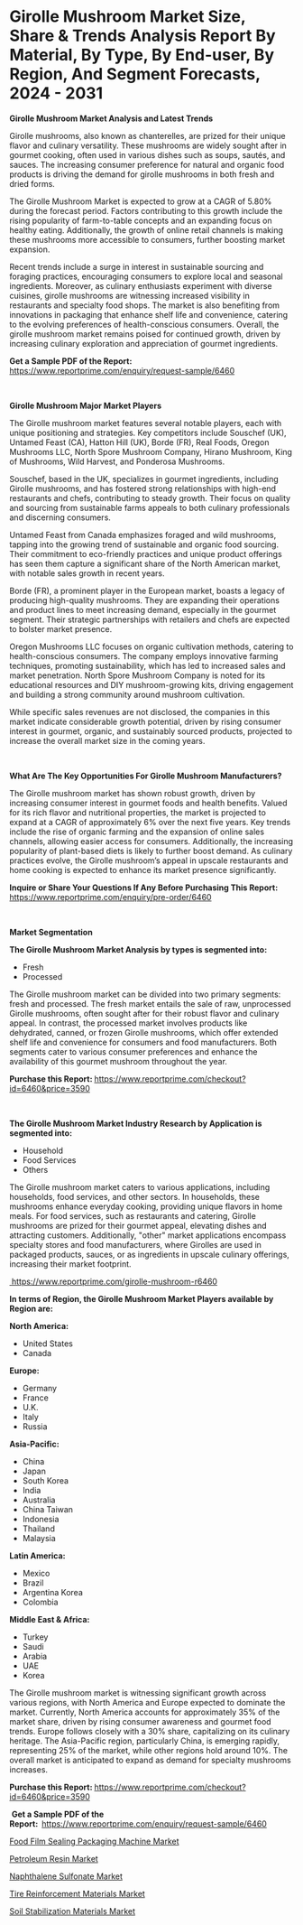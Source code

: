 <p><h1>Girolle Mushroom Market Size, Share & Trends Analysis Report By Material, By Type, By End-user, By Region, And Segment Forecasts, 2024 - 2031</h1></p><p><strong>Girolle Mushroom Market Analysis and Latest Trends</strong></p>
<p><p>Girolle mushrooms, also known as chanterelles, are prized for their unique flavor and culinary versatility. These mushrooms are widely sought after in gourmet cooking, often used in various dishes such as soups, sautés, and sauces. The increasing consumer preference for natural and organic food products is driving the demand for girolle mushrooms in both fresh and dried forms. </p><p>The Girolle Mushroom Market is expected to grow at a CAGR of 5.80% during the forecast period. Factors contributing to this growth include the rising popularity of farm-to-table concepts and an expanding focus on healthy eating. Additionally, the growth of online retail channels is making these mushrooms more accessible to consumers, further boosting market expansion. </p><p>Recent trends include a surge in interest in sustainable sourcing and foraging practices, encouraging consumers to explore local and seasonal ingredients. Moreover, as culinary enthusiasts experiment with diverse cuisines, girolle mushrooms are witnessing increased visibility in restaurants and specialty food shops. The market is also benefiting from innovations in packaging that enhance shelf life and convenience, catering to the evolving preferences of health-conscious consumers. Overall, the girolle mushroom market remains poised for continued growth, driven by increasing culinary exploration and appreciation of gourmet ingredients.</p></p>
<p><strong>Get a Sample PDF of the Report:&nbsp;</strong> <a href="https://www.reportprime.com/enquiry/request-sample/6460?utm_campaign=1573&utm_medium=2&utm_source=Github&utm_content=ia&utm_term=28102024&utm_id=girolle-mushroom">https://www.reportprime.com/enquiry/request-sample/6460</a></p>
<p>&nbsp;</p>
<p><strong>Girolle Mushroom Major Market Players</strong></p>
<p><p>The Girolle mushroom market features several notable players, each with unique positioning and strategies. Key competitors include Souschef (UK), Untamed Feast (CA), Hatton Hill (UK), Borde (FR), Real Foods, Oregon Mushrooms LLC, North Spore Mushroom Company, Hirano Mushroom, King of Mushrooms, Wild Harvest, and Ponderosa Mushrooms.</p><p>Souschef, based in the UK, specializes in gourmet ingredients, including Girolle mushrooms, and has fostered strong relationships with high-end restaurants and chefs, contributing to steady growth. Their focus on quality and sourcing from sustainable farms appeals to both culinary professionals and discerning consumers.</p><p>Untamed Feast from Canada emphasizes foraged and wild mushrooms, tapping into the growing trend of sustainable and organic food sourcing. Their commitment to eco-friendly practices and unique product offerings has seen them capture a significant share of the North American market, with notable sales growth in recent years.</p><p>Borde (FR), a prominent player in the European market, boasts a legacy of producing high-quality mushrooms. They are expanding their operations and product lines to meet increasing demand, especially in the gourmet segment. Their strategic partnerships with retailers and chefs are expected to bolster market presence.</p><p>Oregon Mushrooms LLC focuses on organic cultivation methods, catering to health-conscious consumers. The company employs innovative farming techniques, promoting sustainability, which has led to increased sales and market penetration. North Spore Mushroom Company is noted for its educational resources and DIY mushroom-growing kits, driving engagement and building a strong community around mushroom cultivation.</p><p>While specific sales revenues are not disclosed, the companies in this market indicate considerable growth potential, driven by rising consumer interest in gourmet, organic, and sustainably sourced products, projected to increase the overall market size in the coming years.</p></p>
<p>&nbsp;</p>
<p><strong>What Are The Key Opportunities For Girolle Mushroom Manufacturers?</strong></p>
<p><p>The Girolle mushroom market has shown robust growth, driven by increasing consumer interest in gourmet foods and health benefits. Valued for its rich flavor and nutritional properties, the market is projected to expand at a CAGR of approximately 6% over the next five years. Key trends include the rise of organic farming and the expansion of online sales channels, allowing easier access for consumers. Additionally, the increasing popularity of plant-based diets is likely to further boost demand. As culinary practices evolve, the Girolle mushroom’s appeal in upscale restaurants and home cooking is expected to enhance its market presence significantly.</p></p>
<p><strong>Inquire or Share Your Questions If Any Before Purchasing This Report:</strong> <a href="https://www.reportprime.com/enquiry/pre-order/6460?utm_campaign=1573&utm_medium=2&utm_source=Github&utm_content=ia&utm_term=28102024&utm_id=girolle-mushroom">https://www.reportprime.com/enquiry/pre-order/6460</a></p>
<p>&nbsp;</p>
<p><strong>Market Segmentation</strong></p>
<p><strong>The Girolle Mushroom Market Analysis by types is segmented into:</strong></p>
<p><ul><li>Fresh</li><li>Processed</li></ul></p>
<p><p>The Girolle mushroom market can be divided into two primary segments: fresh and processed. The fresh market entails the sale of raw, unprocessed Girolle mushrooms, often sought after for their robust flavor and culinary appeal. In contrast, the processed market involves products like dehydrated, canned, or frozen Girolle mushrooms, which offer extended shelf life and convenience for consumers and food manufacturers. Both segments cater to various consumer preferences and enhance the availability of this gourmet mushroom throughout the year.</p></p>
<p><strong>Purchase this Report:&nbsp;</strong><a href="https://www.reportprime.com/checkout?id=6460&price=3590&utm_campaign=1573&utm_medium=2&utm_source=Github&utm_content=ia&utm_term=28102024&utm_id=girolle-mushroom">https://www.reportprime.com/checkout?id=6460&price=3590</a></p>
<p>&nbsp;</p>
<p><strong>The Girolle Mushroom Market Industry Research by Application is segmented into:</strong></p>
<p><ul><li>Household</li><li>Food Services</li><li>Others</li></ul></p>
<p><p>The Girolle mushroom market caters to various applications, including households, food services, and other sectors. In households, these mushrooms enhance everyday cooking, providing unique flavors in home meals. For food services, such as restaurants and catering, Girolle mushrooms are prized for their gourmet appeal, elevating dishes and attracting customers. Additionally, "other" market applications encompass specialty stores and food manufacturers, where Girolles are used in packaged products, sauces, or as ingredients in upscale culinary offerings, increasing their market footprint.</p></p>
<p><a href="https://www.reportprime.com/girolle-mushroom-r6460?utm_campaign=1573&utm_medium=2&utm_source=Github&utm_content=ia&utm_term=28102024&utm_id=girolle-mushroom">&nbsp;https://www.reportprime.com/girolle-mushroom-r6460</a></p>
<p><strong>In terms of Region, the Girolle Mushroom Market Players available by Region are:</strong></p>
<p>
    <p> <strong> North America: </strong>
        <ul>
            <li>United States</li>
            <li>Canada</li>
        </ul>
        </p> 
    <p> <strong> Europe: </strong>
        <ul>
            <li>Germany</li>
            <li>France</li>
            <li>U.K.</li>
            <li>Italy</li>
            <li>Russia</li>
        </ul>
        </p> 
    <p> <strong> Asia-Pacific: </strong>
        <ul>
            <li>China</li>
            <li>Japan</li>
            <li>South Korea</li>
            <li>India</li>
            <li>Australia</li>
            <li>China Taiwan</li>
            <li>Indonesia</li>
            <li>Thailand</li>
            <li>Malaysia</li>
        </ul>
        </p> 
    <p> <strong> Latin America: </strong>
        <ul>
            <li>Mexico</li>
            <li>Brazil</li>
            <li>Argentina Korea</li>
            <li>Colombia</li>
        </ul>
        </p> 
    <p> <strong> Middle East & Africa: </strong>
        <ul>
            <li>Turkey</li>
            <li>Saudi</li>
            <li>Arabia</li>
            <li>UAE</li>
            <li>Korea</li>
        </ul>
    </p>
    </p>
<p><p>The Girolle mushroom market is witnessing significant growth across various regions, with North America and Europe expected to dominate the market. Currently, North America accounts for approximately 35% of the market share, driven by rising consumer awareness and gourmet food trends. Europe follows closely with a 30% share, capitalizing on its culinary heritage. The Asia-Pacific region, particularly China, is emerging rapidly, representing 25% of the market, while other regions hold around 10%. The overall market is anticipated to expand as demand for specialty mushrooms increases.</p></p>
<p><strong>Purchase this Report: </strong><a href="https://www.reportprime.com/checkout?id=6460&price=3590&utm_campaign=1573&utm_medium=2&utm_source=Github&utm_content=ia&utm_term=28102024&utm_id=girolle-mushroom">https://www.reportprime.com/checkout?id=6460&price=3590</a></p>
<p>&nbsp;<strong>Get a Sample PDF of the Report:&nbsp;&nbsp;</strong><a href="https://www.reportprime.com/enquiry/request-sample/6460?utm_campaign=1573&utm_medium=2&utm_source=Github&utm_content=ia&utm_term=28102024&utm_id=girolle-mushroom">https://www.reportprime.com/enquiry/request-sample/6460</a></p>
<p><strong></strong></p>
<p><p><a href="https://issuu.com/reportprime-2/docs/food-film-sealing-packaging-machine_3975f4bd3c729e?utm_campaign=1573&utm_medium=2&utm_source=Github&utm_content=ia&utm_term=28102024&utm_id=girolle-mushroom">Food Film Sealing Packaging Machine Market</a></p><p><a href="https://www.linkedin.com/pulse/market-forecasting-change-global-petroleum-resin-dynamics-future-8tagf?utm_campaign=1573&utm_medium=2&utm_source=Github&utm_content=ia&utm_term=28102024&utm_id=girolle-mushroom">Petroleum Resin Market</a></p><p><a href="https://www.linkedin.com/pulse/naphthalene-sulfonate-market-matrix-applications-types-cagr-jj2af?utm_campaign=1573&utm_medium=2&utm_source=Github&utm_content=ia&utm_term=28102024&utm_id=girolle-mushroom">Naphthalene Sulfonate Market</a></p><p><a href="https://www.linkedin.com/pulse/tire-reinforcement-materials-market-evolution-key-trends-regional-kor2f?utm_campaign=1573&utm_medium=2&utm_source=Github&utm_content=ia&utm_term=28102024&utm_id=girolle-mushroom">Tire Reinforcement Materials Market</a></p><p><a href="https://www.linkedin.com/pulse/soil-stabilization-materials-market-essentials-key-players-d1nkf?utm_campaign=1573&utm_medium=2&utm_source=Github&utm_content=ia&utm_term=28102024&utm_id=girolle-mushroom">Soil Stabilization Materials Market</a></p></p>